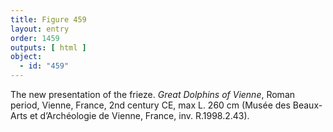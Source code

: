 ```yaml
---
title: Figure 459
layout: entry
order: 1459
outputs: [ html ]
object:
  - id: "459"
---
```


The new presentation of the frieze. *Great Dolphins of Vienne*, Roman period, Vienne, France, 2nd century CE, max L. 260 cm (Musée des Beaux-Arts et d’Archéologie de Vienne, France, inv. R.1998.2.43).
